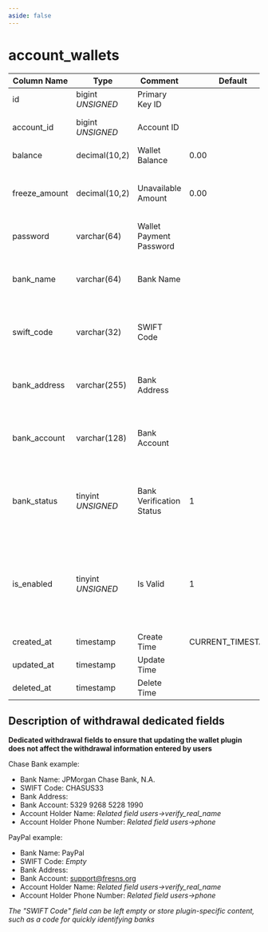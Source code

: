 ```yaml
---
aside: false
---
```


# account_wallets

| Column Name | Type | Comment | Default | Null | Remark |
| --- | --- | --- | --- | --- | --- |
| id | bigint *UNSIGNED* | Primary Key ID |  | NO | Auto Increment |
| account_id | bigint *UNSIGNED* | Account ID |  | NO | Related field [accounts->id](accounts.md) |
| balance | decimal(10,2) | Wallet Balance | 0.00 | NO | Unit: Yuan |
| freeze_amount | decimal(10,2) | Unavailable Amount | 0.00 | NO | e.g. Withdrawal in progress or frozen<br>Unit: Yuan |
| password | varchar(64) | Wallet Payment Password |  | YES |  |
| bank_name | varchar(64) | Bank Name |  | YES | Dedicated field for withdrawal information storage |
| swift_code | varchar(32) | SWIFT Code |  | YES | Dedicated field for withdrawal information storage |
| bank_address | varchar(255) | Bank Address |  | YES | Dedicated field for withdrawal information storage |
| bank_account | varchar(128) | Bank Account |  | YES | Dedicated field for withdrawal information storage |
| bank_status | tinyint *UNSIGNED* | Bank Verification Status | 1 | NO | Dedicated field for withdrawal information storage<br>1.Unverified / 2.Verified |
| is_enabled | tinyint *UNSIGNED* | Is Valid | 1 | NO | 0.Disabled / 1.Normal<br>Cannot conduct any transactions, including withdrawals, when disabled |
| created_at | timestamp | Create Time | CURRENT_TIMESTAMP | NO |  |
| updated_at | timestamp | Update Time |  | YES |  |
| deleted_at | timestamp | Delete Time |  | YES |  |

## Description of withdrawal dedicated fields

**Dedicated withdrawal fields to ensure that updating the wallet plugin does not affect the withdrawal information entered by users**

Chase Bank example:
- Bank Name: JPMorgan Chase Bank, N.A.
- SWIFT Code: CHASUS33
- Bank Address:
- Bank Account: 5329 9268 5228 1990
- Account Holder Name: *Related field users->verify_real_name*
- Account Holder Phone Number: *Related field users->phone*

PayPal example:
- Bank Name: PayPal
- SWIFT Code: *Empty*
- Bank Address:
- Bank Account: support@fresns.org
- Account Holder Name: *Related field users->verify_real_name*
- Account Holder Phone Number: *Related field users->phone*

*The "SWIFT Code" field can be left empty or store plugin-specific content, such as a code for quickly identifying banks*
